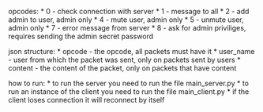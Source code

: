 opcodes:
    * 0 - check connection with server
    * 1 - message to all
    * 2 - add admin to user, admin only
    * 4 - mute user, admin only
    * 5 - unmute user, admin only
    * 7 - error message from server
    * 8 - ask for admin priviliges, requires sending the admin secret password

json structure:
    * opcode - the opcode, all packets must have it
    * user_name - user from which the packet was sent, only on packets sent by users
    * content - the content of the packet, only on packets that have content


how to run:
    * to run the server you need to run the file main_server.py
    * to run an instance of the client you need to run the file main_client.py
    * if the client loses connection it will reconnect by itself